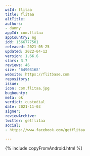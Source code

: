 ```yaml
---
wsId: flitaa
title: flitaa
altTitle: 
authors:
- danny
appId: com.flitaa
appCountry: ng
idd: 1566777501
released: 2021-05-25
updated: 2022-04-12
version: 1.66.6
stars: 3.7
reviews: 46
size: '64903168'
website: https://flitbase.com
repository: 
issue: 
icon: com.flitaa.jpg
bugbounty: 
meta: ok
verdict: custodial
date: 2021-11-03
signer: 
reviewArchive: 
twitter: getflitaa
social:
- https://www.facebook.com/getflitaa

---
```


{% include copyFromAndroid.html %}
